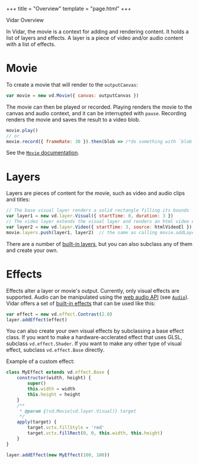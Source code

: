 +++
title = "Overview"
template = "page.html"
+++

<div class="heading-text">Vidar Overview</div>

In Vidar, the movie is a context for adding and rendering content. It holds a
list of layers and effects. A layer is a piece of video and/or audio content
with a list of effects.

# Movie

To create a movie that will render to the <canvas> `outputCanvas`:
```js
var movie = new vd.Movie({ canvas: outputCanvas })
```

The movie can then be played or recorded. Playing renders the movie to the
canvas and audio context, and it can be interrupted with `pause`. Recording
renders the movie and saves the result to a video blob.
```js
movie.play()
// or
movie.record({ frameRate: 30 }).then(blob => /*do something with `blob`*/)
```

See the [`Movie` documentation](../api/classes/movie.html).

# Layers

Layers are pieces of content for the movie, such as video and audio clips and
titles:
```js
// The base visual layer renders a solid rectangle filling its bounds
var layer1 = new vd.layer.Visual({ startTime: 0, duration: 3 })
// The video layer extends the visual layer and renders an html video element
var layer2 = new vd.layer.Video({ startTime: 3, source: htmlVideoEl })
movie.layers.push(layer1, layer2)  // the same as calling movie.addLayer
```

There are a number of [built-in layers](../api/modules/layer.html), but you can
also subclass any of them and create your own.

# Effects

Effects alter a layer or movie's output. Currently, only visual effects are
supported. Audio can be manipulated using the [web audio API] (see
[`Audio`](../api/classes/layer.audio.html)). Vidar offers a set of [built-in
effects](../api/modules/effect.html) that can be used like this:
```js
var effect = new vd.effect.Contrast(2.0)
layer.addEffect(effect)
```

You can also create your own visual effects by subclassing a base effect class.
If you want to make a hardware-acclerated effect that uses GLSL, subclass
`vd.effect.Shader`. If you want to make any other type of visual effect,
subclass `vd.effect.Base` directly.

Example of a custom effect:
```js
class MyEffect extends vd.effect.Base {
    constructor(width, height) {
        super()
        this.width = width
        this.height = height
    }
    /**
     * @param {(vd.Movie|vd.layer.Visual)} target
     */
    apply(target) {
        target.vctx.fillStyle = 'red'
        target.vctx.fillRect(0, 0, this.width, this.height)
    }
}

layer.addEffect(new MyEffect(100, 100))
```

[web audio api]: https://developer.mozilla.org/en-US/docs/Web/API/Web_Audio_API
